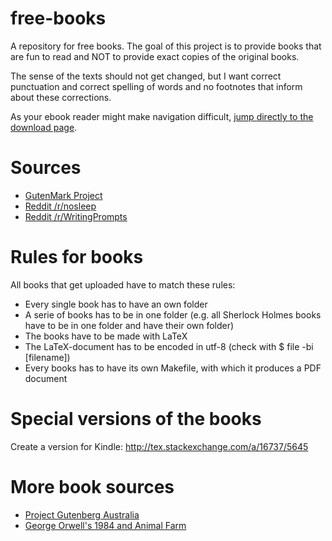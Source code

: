 free-books
==========

A repository for free books. The goal of this project is to provide
books that are fun to read and NOT to provide exact copies of the
original books. 

The sense of the texts should not get changed, but I want correct
punctuation and correct spelling of words and no footnotes that 
inform about these corrections.

As your ebook reader might make navigation difficult, [jump directly to the download page](https://github.com/MartinThoma/free-books/blob/master/direct-download.md).


Sources
=======

* [GutenMark Project](http://www.sandroid.org/GutenMark/)
* [Reddit /r/nosleep](http://www.reddit.com/r/nosleep)
* [Reddit /r/WritingPrompts](http://www.reddit.com/r/WritingPrompts)

Rules for books
===============
All books that get uploaded have to match these rules:
 * Every single book has to have an own folder
 * A serie of books has to be in one folder 
   (e.g. all Sherlock Holmes books have to be in one folder and have
    their own folder)
 * The books have to be made with LaTeX
 * The LaTeX-document has to be encoded in utf-8 (check with $ file -bi [filename])
 * Every books has to have its own Makefile, with which it produces
   a PDF document

Special versions of the books
=============================
Create a version for Kindle:
http://tex.stackexchange.com/a/16737/5645

More book sources
=================
* [Project Gutenberg Australia](http://gutenberg.net.au/)
* [George Orwell's 1984 and Animal Farm](http://msxnet.org/orwell/)
